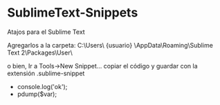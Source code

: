 SublimeText-Snippets
====================

Atajos para el Sublime Text

Agregarlos a la carpeta: 
C:\Users\ {usuario} \AppData\Roaming\Sublime Text 2\Packages\User\

o bien,
Ir a Tools->New Snippet... copiar el código y guardar con la extensión .sublime-snippet

- console.log('ok');
- pdump($var);
